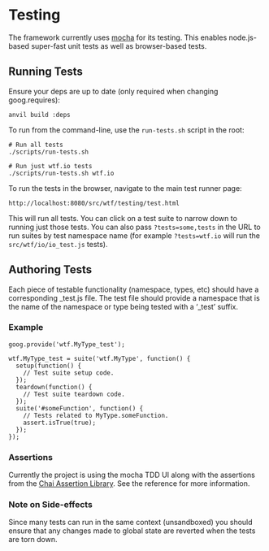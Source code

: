 Testing
=======

The framework currently uses [mocha](http://visionmedia.github.com/mocha/) for its testing. This enables node.js-based super-fast unit tests as well as browser-based tests.

Running Tests
-------------

Ensure your deps are up to date (only required when changing goog.requires):

    anvil build :deps

To run from the command-line, use the `run-tests.sh` script in the root:

    # Run all tests
    ./scripts/run-tests.sh

    # Run just wtf.io tests
    ./scripts/run-tests.sh wtf.io

To run the tests in the browser, navigate to the main test runner page:

    http://localhost:8080/src/wtf/testing/test.html

This will run all tests. You can click on a test suite to narrow down to running just those tests. You can also pass `?tests=some,tests` in the URL to run suites by test namespace name (for example `?tests=wtf.io` will run the `src/wtf/io/io_test.js` tests).

Authoring Tests
---------------

Each piece of testable functionality (namespace, types, etc) should have a corresponding \_test.js file. The test file should provide a namespace that is the name of the namespace or type being tested with a ‘\_test’ suffix.

### Example

    goog.provide('wtf.MyType_test');

    wtf.MyType_test = suite('wtf.MyType', function() {
      setup(function() {
        // Test suite setup code.
      });
      teardown(function() {
        // Test suite teardown code.
      });
      suite('#someFunction', function() {
        // Tests related to MyType.someFunction.
        assert.isTrue(true);
      });
    });

### Assertions

Currently the project is using the mocha TDD UI along with the assertions from the [Chai Assertion Library](http://chaijs.com/api/assert/). See the reference for more information.

### Note on Side-effects

Since many tests can run in the same context (unsandboxed) you should ensure that any changes made to global state are reverted when the tests are torn down.
